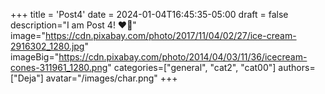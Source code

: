 +++
title = 'Post4'
date = 2024-01-04T16:45:35-05:00
draft = false
description="I am Post 4! ❤️‍🔥"
image="https://cdn.pixabay.com/photo/2017/11/04/02/27/ice-cream-2916302_1280.jpg"
imageBig="https://cdn.pixabay.com/photo/2014/04/03/11/36/icecream-cones-311961_1280.png"
categories=["general", "cat2", "cat00"]
authors=["Deja"]
avatar="/images/char.png"
+++
